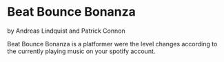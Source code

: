 # Beat Bounce Bonanza

by Andreas Lindquist and Patrick Connon

Beat Bounce Bonanza is a platformer were the level changes according to the currently playing music on your spotify account.
